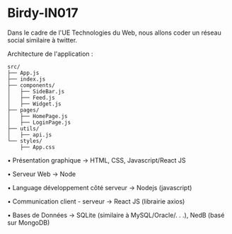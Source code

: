 # Birdy-IN017
Dans le cadre de l'UE Technologies du Web, nous allons coder un réseau social similaire à twitter. 

Architecture de l'application : 

~~~
src/
├── App.js
├── index.js
├── components/
│   ├── SideBar.js
│   ├── Feed.js
│   ├── Widget.js
├── pages/
│   ├── HomePage.js
│   ├── LoginPage.js
├── utils/
│   ├── api.js
└── styles/
    ├── App.css
~~~

• Présentation graphique
→ HTML, CSS, Javascript/React JS

• Serveur Web
→ Node

• Language développement côté serveur
→ Nodejs (javascript)

• Communication client - serveur
→ React JS (librairie axios)

• Bases de Données
→ SQLite (similaire à MySQL/Oracle/. . .), NedB (basé sur MongoDB)
